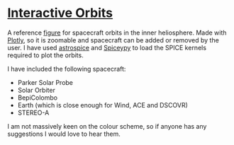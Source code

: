 # [Interactive Orbits](www.ronanlaker.com/vis/orbits)

A reference [figure](www.ronanlaker.com/vis/orbits) for spacecraft orbits in the inner heliosphere. Made with [Plotly](https://plotly.com/), so it is zoomable and spacecraft can be added or removed by the user.
I have used [astrospice](https://pypi.org/project/astrospice/) and [Spiceypy](https://spiceypy.readthedocs.io/en/main/) to load the SPICE kernels required to plot the orbits.

I have included the following spacecraft:

- Parker Solar Probe
- Solar Orbiter
- BepiColombo
- Earth (which is close enough for Wind, ACE and DSCOVR)
- STEREO-A

I am not massively keen on the colour scheme, so if anyone has any suggestions I would love to hear them.
